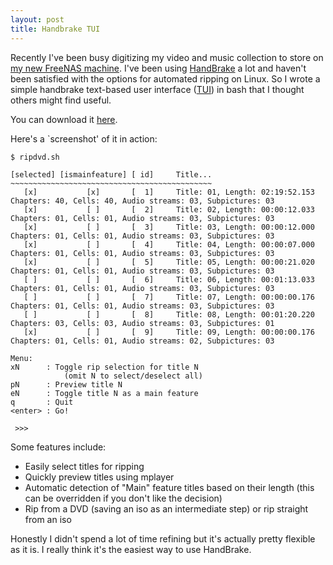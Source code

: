 ```yaml
---
layout: post
title: Handbrake TUI
---
```


Recently I've been busy digitizing my video and music collection to
store on
[my new FreeNAS machine](/2012/04/24/freenas-hardware-build.html). I've
been using [HandBrake](http://handbrake.fr/) a lot and haven't been
satisfied with the options for automated ripping on Linux. So I wrote
a simple handbrake text-based user interface
([TUI](http://en.wikipedia.org/wiki/Text-based_user_interface)) in
bash that I thought others might find useful.

You can download it
[here](https://raw.github.com/mgalgs/scripts/master/ripdvd.sh).


Here's a \`screenshot' of it in action:

    $ ripdvd.sh

    [selected] [ismainfeature] [ id]     Title...
    ~~~~~~~~~~~~~~~~~~~~~~~~~~~~~~~~~~~~~~~~~~~~~
       [x]           [x]       [  1]     Title: 01, Length: 02:19:52.153 Chapters: 40, Cells: 40, Audio streams: 03, Subpictures: 03
       [x]           [ ]       [  2]     Title: 02, Length: 00:00:12.033 Chapters: 01, Cells: 01, Audio streams: 03, Subpictures: 03
       [x]           [ ]       [  3]     Title: 03, Length: 00:00:12.000 Chapters: 01, Cells: 01, Audio streams: 03, Subpictures: 03
       [x]           [ ]       [  4]     Title: 04, Length: 00:00:07.000 Chapters: 01, Cells: 01, Audio streams: 03, Subpictures: 03
       [x]           [ ]       [  5]     Title: 05, Length: 00:00:21.020 Chapters: 01, Cells: 01, Audio streams: 03, Subpictures: 03
       [ ]           [ ]       [  6]     Title: 06, Length: 00:01:13.033 Chapters: 01, Cells: 01, Audio streams: 03, Subpictures: 03
       [ ]           [ ]       [  7]     Title: 07, Length: 00:00:00.176 Chapters: 01, Cells: 01, Audio streams: 03, Subpictures: 03
       [ ]           [ ]       [  8]     Title: 08, Length: 00:01:20.220 Chapters: 03, Cells: 03, Audio streams: 03, Subpictures: 01
       [x]           [ ]       [  9]     Title: 09, Length: 00:00:00.176 Chapters: 01, Cells: 01, Audio streams: 02, Subpictures: 03
    
    Menu:
    xN      : Toggle rip selection for title N
                (omit N to select/deselect all)
    pN      : Preview title N
    eN      : Toggle title N as a main feature
    q       : Quit
    <enter> : Go!
    
     >>> 

Some features include:

* Easily select titles for ripping
* Quickly preview titles using mplayer
* Automatic detection of "Main" feature titles based on their length
  (this can be overridden if you don't like the decision)
* Rip from a DVD (saving an iso as an intermediate step) or rip
  straight from an iso

Honestly I didn't spend a lot of time refining but it's actually
pretty flexible as it is. I really think it's the easiest way to use
HandBrake.
